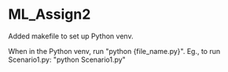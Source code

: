 # ML_Assign2

Added makefile to set up Python venv.

When in the Python venv, run "python {file_name.py}".
Eg., to run Scenario1.py:
    "python Scenario1.py"